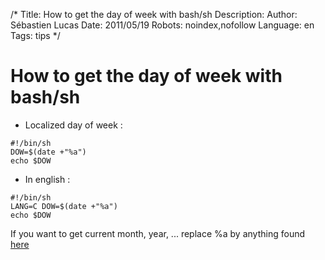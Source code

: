/*
Title: How to get the day of week with bash/sh
Description: 
Author: Sébastien Lucas
Date: 2011/05/19
Robots: noindex,nofollow
Language: en
Tags: tips
*/
# How to get the day of week with bash/sh

*	Localized day of week : 

```
#!/bin/sh
DOW=$(date +"%a")
echo $DOW
```
*	In english :

```
#!/bin/sh
LANG=C DOW=$(date +"%a")
echo $DOW
```

If you want to get current month, year, ... replace %a by anything found [here](http://www.cyberciti.biz/faq/linux-unix-formatting-dates-for-display/)






